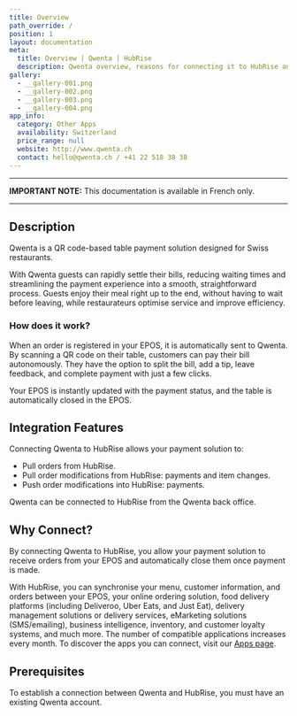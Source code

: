 ```yaml
---
title: Overview
path_override: /
position: 1
layout: documentation
meta:
  title: Overview | Qwenta | HubRise
  description: Qwenta overview, reasons for connecting it to HubRise and summary of integrated features. Send orders from your EPOS into Qwenta.
gallery:
  - __gallery-001.png
  - __gallery-002.png
  - __gallery-003.png
  - __gallery-004.png
app_info:
  category: Other Apps
  availability: Switzerland
  price_range: null
  website: http://www.qwenta.ch
  contact: hello@qwenta.ch / +41 22 518 38 38
---
```


---

**IMPORTANT NOTE:** This documentation is available <Link href="/fr/apps/qwenta" addLocalePrefix={false}>in French only</Link>.

---

## Description

Qwenta is a QR code-based table payment solution designed for Swiss restaurants.

With Qwenta guests can rapidly settle their bills, reducing waiting times and streamlining the payment experience into a smooth, straightforward process.
Guests enjoy their meal right up to the end, without having to wait before leaving, while restaurateurs optimise service and improve efficiency.

### How does it work?

When an order is registered in your EPOS, it is automatically sent to Qwenta. By scanning a QR code on their table, customers can pay their bill autonomously. They have the option to split the bill, add a tip, leave feedback, and complete payment with just a few clicks.

Your EPOS is instantly updated with the payment status, and the table is automatically closed in the EPOS.

## Integration Features

Connecting Qwenta to HubRise allows your payment solution to:

- Pull orders from HubRise.
- Pull order modifications from HubRise: payments and item changes.
- Push order modifications into HubRise: payments.

Qwenta can be connected to HubRise from the Qwenta back office.

## Why Connect?

By connecting Qwenta to HubRise, you allow your payment solution to receive orders from your EPOS and automatically close them once payment is made.

With HubRise, you can synchronise your menu, customer information, and orders between your EPOS, your online ordering solution, food delivery platforms (including Deliveroo, Uber Eats, and Just Eat), delivery management solutions or delivery services, eMarketing solutions (SMS/emailing), business intelligence, inventory, and customer loyalty systems, and much more. The number of compatible applications increases every month. To discover the apps you can connect, visit our [Apps page](/apps).

## Prerequisites

To establish a connection between Qwenta and HubRise, you must have an existing Qwenta account.
